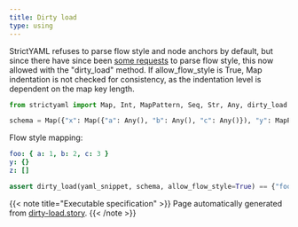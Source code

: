 ```yaml
---
title: Dirty load
type: using
---
```



StrictYAML refuses to parse flow style and node anchors
by default, but since there have since been
[some requests](https://github.com/crdoconnor/strictyaml/issues/38)
to parse flow style, this now allowed with the "dirty_load" method.
If allow_flow_style is True, Map indentation is not checked for
consistency, as the indentation level is dependent on the map key length.




```python
from strictyaml import Map, Int, MapPattern, Seq, Str, Any, dirty_load

schema = Map({"x": Map({"a": Any(), "b": Any(), "c": Any()}), "y": MapPattern(Str(), Str()), "z": Seq(Str())})

```



Flow style mapping:

```yaml
foo: { a: 1, b: 2, c: 3 }
y: {}
z: []

```


```python
assert dirty_load(yaml_snippet, schema, allow_flow_style=True) == {"foo": {"a": "1", "b": "2", "c": "3"}, "y": {}, "z": []}

```






{{< note title="Executable specification" >}}
Page automatically generated from <a href="https://github.com/crdoconnor/strictyaml/blob/master/hitch/story/dirty-load.story">dirty-load.story</a>.
{{< /note >}}